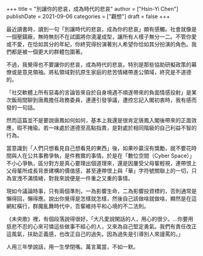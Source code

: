 +++
title = "別讓你的悲哀，成為時代的悲哀"
author = ["Hsin-Yi Chen"]
publishDate = 2021-09-06
categories = ["觀想"]
draft = false
+++

最近讀書時，讀到一句「別讓時代的悲哀，成為你的悲哀」頗有感觸。社會就像是一個壓鑄廠，無時無刻不在試圖將你澆灌成型，讓所有人樣子無分一二。不管你愛或不愛，在恰如其分的年紀，你終究得扮演著別人希望你恰如其分扮演的角色。我們都是被一個更大的群體包圍著。

不過，我覺得也不要讓你的悲哀，成為時代的悲哀。特別是那些協助研擬政策的幕僚或是意見領袖。將私領域對抗原生家庭的悲苦情緒帶進公領域，終究是不道德的。

「社交軟體上所有惡毒的言論皆來自於自身境遇不順遂帶來的負面情感投射」是某次飯局間聊到唐鳳擔任政務委員，連連引發爭議，遭控忘記入閣初衷時，我有感而發的一句話。

然而這篇並不是要說唐鳳如何如何，基本上我還是很肯定唐鳳入閣後帶來的正面效應，瑕不掩瑜。若一味處於道德至高點指責，是對處於相同階級的自己利益不智的行為。

當意識到「人們只想看見自己想看見的東西」後，如果吵贏沒有獎勵，就不要花時間與人在公共事務爭執，是件務實的事情。於是在「數位空間（Cyber Space）」不小心爭執，區分對方是真心要理出個道理來，還是因屢受父母輩輕視，連帶恨上父母輩所成長背景建構的價值感，甚至連帶恨上與「華」字符號關聯上的一切，只為宣洩不滿情緒，對我來說便是一件重之又重的事情。

現如今議論時事，只有兩個準則，一為影響生命，二為影響投資標的，否則通常是懶得回，懶得應。說出你覺得是怎樣就怎樣，然後自己該做啥就做啥，顯然是在這網紅橫行，群魔亂舞時代中，吾輩維持平和心境的不二法則。

《未央歌》裡，有個段落說得很好，「大凡愛說閑話的人，用心的很少。...你要用慈悲不忍的心來可憐這些做事不經心的人，又來為自己堅定勇氣。我們有責任改正這風氣，扶助正義感，也改正自己的過失。因為過失是引導別人來謾罵的。」

人用三年學說話，用一生學閉嘴。萬言萬當，不如一默。
